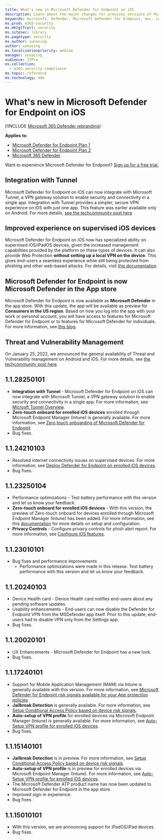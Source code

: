 ```yaml
---
title: What's new in Microsoft Defender for Endpoint on iOS
description: Learn about the major changes for previous versions of Microsoft Defender for Endpoint on iOS.
keywords: microsoft, defender, Microsoft Defender for Endpoint, mac, installation, macos, whatsnew
ms.prod: m365-security
ms.mktglfcycl: security
ms.sitesec: library
ms.pagetype: security
ms.author: sunasing
author: sunasing
ms.localizationpriority: medium
manager: sunasing
audience: ITPro
ms.collection: 
  - m365-security-compliance
ms.topic: reference
ms.technology: mde
---
```


# What's new in Microsoft Defender for Endpoint on iOS

[!INCLUDE [Microsoft 365 Defender rebranding](../../includes/microsoft-defender.md)]

**Applies to:**
- [Microsoft Defender for Endpoint Plan 1](https://go.microsoft.com/fwlink/p/?linkid=2154037)
- [Microsoft Defender for Endpoint Plan 2](https://go.microsoft.com/fwlink/p/?linkid=2154037)
- [Microsoft 365 Defender](https://go.microsoft.com/fwlink/?linkid=2118804)

Want to experience Microsoft Defender for Endpoint? [Sign up for a free trial.](https://signup.microsoft.com/create-account/signup?products=7f379fee-c4f9-4278-b0a1-e4c8c2fcdf7e&ru=https://aka.ms/MDEp2OpenTrial?ocid=docs-wdatp-exposedapis-abovefoldlink)


## Integration with Tunnel
Microsoft Defender for Endpoint on iOS can now integrate with Microsoft Tunnel, a VPN gateway solution to enable security and connectivity in a single app.  Integration with Tunnel provides a simpler, secure VPN experience on iOS with just one app. This feature was earlier available only on Android. For more details, [see the techcommunity post here](https://techcommunity.microsoft.com/t5/microsoft-endpoint-manager-blog/what-s-new-in-microsoft-endpoint-manager-2204-april-edition/ba-p/3297995)

## Improved experience on supervised iOS devices

Microsoft Defender for Endpoint on iOS now has specialized ability on supervised iOS/iPadOS devices, given the increased management capabilities provided by the platform on these types of devices. It can also provide Web Protection **without setting up a local VPN on the device**. This gives end-users a seamless experience while still being protected from phishing and other web-based attacks. For details, visit [this documentation](ios-install.md#complete-deployment-for-supervised-devices)

## Microsoft Defender for Endpoint is now Microsoft Defender in the App store

Microsoft Defender for Endpoint is now available as **Microsoft Defender** in the app store. With this update, the app will be available as preview for **Consumers in the US region**. Based on how you log into the app with your work or personal account, you will have access to features for Microsoft Defender for Endpoint or to features for Microsoft Defender for individuals. For more information, see [this blog](https://www.microsoft.com/en-us/microsoft-365/microsoft-defender-for-individuals).

## Threat and Vulnerability Management

On January 25, 2022, we announced the general availability of Threat and Vulnerability management on Android and iOS. For more details, see [the techcommunity post here](https://techcommunity.microsoft.com/t5/microsoft-defender-for-endpoint/announcing-general-availability-of-vulnerability-management/ba-p/3071663).


## 1.1.28250101
- **Integration with Tunnel** - Microsoft Defender for Endpoint on iOS can now integrate with Microsoft Tunnel, a VPN gateway solution to enable security and connectivity in a single app. For more information, see [Microsft Tunnel Overview](https://docs.microsoft.com/en-gb/mem/intune/protect/microsoft-tunnel-overview).
- **Zero-touch onboard for enrolled iOS devices** enrolled through Microsoft Endpoint Manager (Intune) is generally available. For more information, see [Zero touch onboarding of Microsoft Defender for Endpoint](https://docs.microsoft.com/en-gb/microsoft-365/security/defender-endpoint/ios-install?view=o365-worldwide#zero-touch-onboarding-of-microsoft-defender-for-endpoint-preview).
- Bug fixes.


## 1.1.24210103

- Resolved internet connectivity issues on supervised devices. For more information, see [Deploy Defender for Endpoint on enrolled iOS devices](ios-install.md).
- Bug fixes.

## 1.1.23250104

- Performance optimizations - Test battery performance with this version and let us know your feedback.
- **Zero-touch onboard for enrolled iOS devices** - With this version, the preview of Zero-touch onboard for devices enrolled through Microsoft Endpoint Manager (Intune) has been added. For more information, see this [documentation](ios-install.md#zero-touch-onboarding-of-microsoft-defender-for-endpoint-preview) for more details on setup and configuration.
- **Privacy Controls** - Configure privacy controls for phish alert report. For more information, see [Configure iOS features](ios-configure-features.md).

## 1.1.23010101

- Bug fixes and performance improvements 
  - Performance optimizations were made in this release. Test battery performance with this version and let us know your feedback.

## 1.1.20240103
- Device Health card - Device Health card notifies end-users about any pending software updates.
- Usability enhancements - End-users can now disable the Defender for Endpoint VPN from the MSDefender app itself. Prior to this update, end-users had to disable VPN only from the Settings app.
- Bug fixes.

## 1.1.20020101
- UX Enhancements - Microsoft Defender for Endpoint has a new look.
- Bug fixes.

## 1.1.17240101
- Support for Mobile Application Management (MAM) via Intune is generally available with this version. For more information, see [Microsoft Defender for Endpoint risk signals available for your App protection policies](https://techcommunity.microsoft.com/t5/intune-customer-success/microsoft-defender-for-endpoint-risk-signals-available-for-your/ba-p/2186322)
- **Jailbreak Detection** is generally available. For more information, see [Setup Conditional Access Policy based on device risk signals](ios-configure-features.md#conditional-access-with-defender-for-endpoint-on-ios).
- **Auto-setup of VPN profile** for enrolled devices via Microsoft Endpoint Manager (Intune) is generally available. For more information, see [Auto-Setup VPN profile for enrolled iOS devices](ios-install.md#auto-onboarding-of-vpn-profile-simplified-onboarding).
- Bug fixes.

## 1.1.15140101

- **Jailbreak Detection** is in preview. For more information, see [Setup Conditional Access Policy based on device risk signals](ios-configure-features.md#conditional-access-with-defender-for-endpoint-on-ios).
- **Auto-setup of VPN profile** is in preview for enrolled devices via Microsoft Endpoint Manager (Intune). For more information, see [Auto-Setup VPN profile for enrolled iOS devices](ios-install.md#auto-onboarding-of-vpn-profile-simplified-onboarding).
- The Microsoft Defender ATP product name has now been updated to Microsoft Defender for Endpoint in the app store.
- Improved sign-in experience.
- Bug fixes.

## 1.1.15010101

- With this version, we are announcing support for iPadOS/iPad devices.
- Bug fixes.
